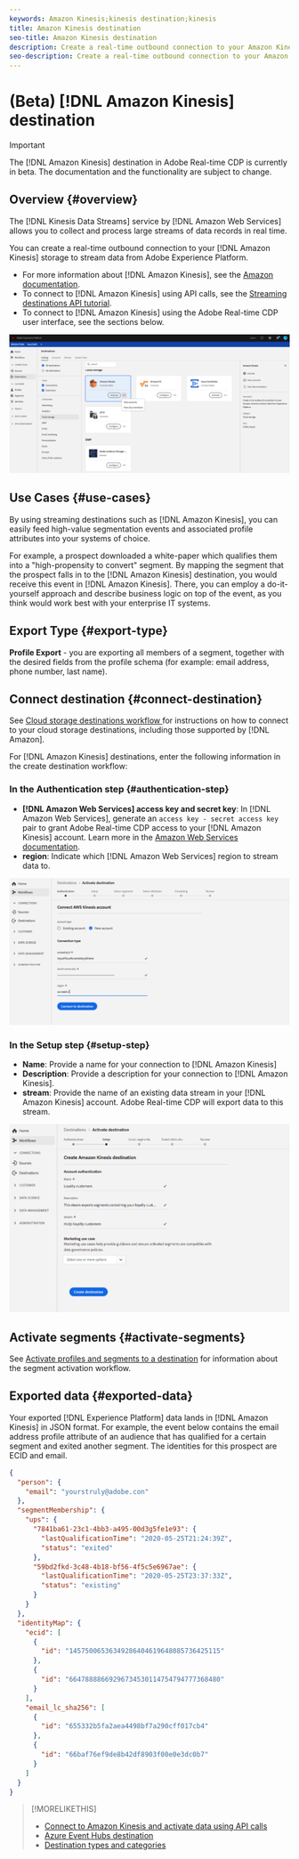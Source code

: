 ```yaml
---
keywords: Amazon Kinesis;kinesis destination;kinesis
title: Amazon Kinesis destination
seo-title: Amazon Kinesis destination
description: Create a real-time outbound connection to your Amazon Kinesis storage to stream data from Adobe Experience Platform.
seo-description: Create a real-time outbound connection to your Amazon Kinesis storage to stream data from Adobe Experience Platform.
---
```


# (Beta) [!DNL Amazon Kinesis] destination


>[!IMPORTANT]
>
>The [!DNL Amazon Kinesis] destination in Adobe Real-time CDP is currently in beta. The documentation and the functionality are subject to change.

## Overview {#overview}

The [!DNL Kinesis Data Streams] service by [!DNL Amazon Web Services] allows you to collect and process large streams of data records in real time. 

You can create a real-time outbound connection to your [!DNL Amazon Kinesis] storage to stream data from Adobe Experience Platform. 

* For more information about [!DNL Amazon Kinesis], see the [Amazon documentation](https://docs.aws.amazon.com/streams/latest/dev/introduction.html).
* To connect to [!DNL Amazon Kinesis] using API calls, see the [Streaming destinations API tutorial](/help/rtcdp/destinations/streaming-destinations-api-tutorial.md).
* To connect to [!DNL Amazon Kinesis] using the Adobe Real-time CDP user interface, see the sections below.

![Amazon Kinesis in the UI](/help/rtcdp/destinations/assets/aws-kinesis-destination.png)


## Use Cases {#use-cases}

By using streaming destinations such as [!DNL Amazon Kinesis], you can easily feed high-value segmentation events and associated profile attributes into your systems of choice.

For example, a prospect downloaded a white-paper which qualifies them into a "high-propensity to convert" segment. By mapping the segment that the prospect falls in to the [!DNL Amazon Kinesis] destination, you would receive this event in [!DNL Amazon Kinesis]. There, you can employ a do-it-yourself approach and describe business logic on top of the event, as you think would work best with your enterprise IT systems.

## Export Type {#export-type}

**Profile Export** - you are exporting all members of a segment, together with the desired fields from the profile schema (for example: email address, phone number, last name).

## Connect destination {#connect-destination}

See [Cloud storage destinations workflow ](/help/rtcdp/destinations/cloud-storage-destinations-workflow.md)for instructions on how to connect to your cloud storage destinations, including those supported by [!DNL Amazon]. 

For [!DNL Amazon Kinesis] destinations, enter the following information in the create destination workflow:

### In the Authentication step {#authentication-step}

* **[!DNL Amazon Web Services] access key and secret key**: In [!DNL Amazon Web Services], generate an `access key - secret access key` pair to grant Adobe Real-time CDP access to your [!DNL Amazon Kinesis] account. Learn more in the [Amazon Web Services documentation](https://docs.aws.amazon.com/IAM/latest/UserGuide/id_credentials_access-keys.html).
* **region**: Indicate which [!DNL Amazon Web Services] region to stream data to.

![Input fields in the account step](/help/rtcdp/destinations/assets/aws-kinesis-account-step.png)

### In the Setup step {#setup-step}

* **Name**: Provide a name for your connection to [!DNL Amazon Kinesis]
* **Description**: Provide a description for your connection to [!DNL Amazon Kinesis].
* **stream**: Provide the name of an existing data stream in your [!DNL Amazon Kinesis] account. Adobe Real-time CDP will export data to this stream.

![Input fields in the authentication step](/help/rtcdp/destinations/assets/aws-kinesis-setup-step.png)

<!--

>[!IMPORTANT]
>
>Adobe Real-time CDP needs `write` permissions on the bucket object where the export files will be delivered.

-->

## Activate segments {#activate-segments}

See [Activate profiles and segments to a destination](/help/rtcdp/destinations/activate-destinations.md) for information about the segment activation workflow.

## Exported data {#exported-data}

Your exported [!DNL Experience Platform] data lands in [!DNL Amazon Kinesis] in JSON format. For example, the event below contains the email address profile attribute of an audience that has qualified for a certain segment and exited another segment. The identities for this prospect are ECID and email.

```json
{
  "person": {
    "email": "yourstruly@adobe.con"
  },
  "segmentMembership": {
    "ups": {
      "7841ba61-23c1-4bb3-a495-00d3g5fe1e93": {
        "lastQualificationTime": "2020-05-25T21:24:39Z",
        "status": "exited"
      },
      "59bd2fkd-3c48-4b18-bf56-4f5c5e6967ae": {
        "lastQualificationTime": "2020-05-25T23:37:33Z",
        "status": "existing"
      }
    }
  },
  "identityMap": {
    "ecid": [
      {
        "id": "14575006536349286404619648085736425115"
      },
      {
        "id": "66478888669296734530114754794777368480"
      }
    ],
    "email_lc_sha256": [
      {
        "id": "655332b5fa2aea4498bf7a290cff017cb4"
      },
      {
        "id": "66baf76ef9de8b42df8903f00e0e3dc0b7"
      }
    ]
  }
}

```



>[!MORELIKETHIS]
>
>* [Connect to Amazon Kinesis and activate data using API calls](/help/rtcdp/destinations/streaming-destinations-api-tutorial.md)
>* [Azure Event Hubs destination](/help/rtcdp/destinations/azure-event-hubs-destination.md)
>* [Destination types and categories](/help/rtcdp/destinations/destination-types.md) 

